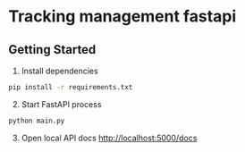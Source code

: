 # Tracking management fastapi

## Getting Started
1. Install dependencies
```zsh
pip install -r requirements.txt
```
2. Start FastAPI process
```zsh
python main.py
```
3. Open local API docs [http://localhost:5000/docs](http://localhost:5000/docs)
